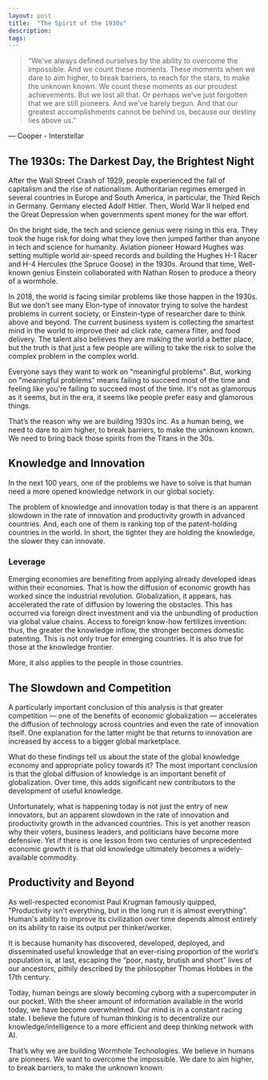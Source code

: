 ```yaml
---
layout: post
title:  "The Spirit of the 1930s"
description: 
tags: 
---
```



> “We've always defined ourselves by the ability to overcome the impossible. And we count these moments. These moments when we dare to aim higher, to break barriers, to reach for the stars, to make the unknown known. We count these moments as our proudest achievements. But we lost all that. Or perhaps we've just forgotten that we are still pioneers. And we've barely begun. And that our greatest accomplishments cannot be behind us, because our destiny lies above us.”

― Cooper - Interstellar

## The 1930s: The Darkest Day, the Brightest Night

After the Wall Street Crash of 1929, people experienced the fall of capitalism and the rise of nationalism. Authoritarian regimes emerged in several countries in Europe and South America, in particular, the Third Reich in Germany. Germany elected Adolf Hitler. Then, World War II helped end the Great Depression when governments spent money for the war effort.

On the bright side, the tech and science genius were rising in this era. They took the huge risk for doing what they love then jumped farther than anyone in tech and science for humanity. Aviation pioneer Howard Hughes was setting multiple world air-speed records and building the Hughes H-1 Racer and H-4 Hercules (the Spruce Goose) in the 1930s. Around that time, Well-known genius Einstein collaborated with Nathan Rosen to produce a theory of a wormhole.

In 2018, the world is facing similar problems like those happen in the 1930s. But we don’t see many Elon-type of innovator trying to solve the hardest problems in current society, or Einstein-type of researcher dare to think above and beyond. The current business system is collecting the smartest mind in the world to improve their ad click rate, camera filter, and food delivery. The talent also believes they are making the world a better place, but the truth is that just a few people are willing to take the risk to solve the complex problem in the complex world.

Everyone says they want to work on "meaningful problems". But, working on "meaningful problems" means failing to succeed most of the time and feeling like you're failing to succeed most of the time. It's not as glamorous as it seems, but in the era, it seems like people prefer easy and glamorous things.

That’s the reason why we are building 1930s inc. As a human being, we need to dare to aim higher, to break barriers, to make the unknown known. We need to bring back those spirits from the Titans in the 30s. 

## Knowledge and Innovation

In the next 100 years, one of the problems we have to solve is that human need a more opened knowledge network in our global society. 

The problem of knowledge and innovation today is that there is an apparent slowdown in the rate of innovation and productivity growth in advanced countries. And, each one of them is ranking top of the patent-holding countries in the world. In short, the tighter they are holding the knowledge, the slower they can innovate.

### Leverage

Emerging economies are benefiting from applying already developed ideas within their economies. That is how the diffusion of economic growth has worked since the industrial revolution. Globalization, it appears, has accelerated the rate of diffusion by lowering the obstacles. This has occurred via foreign direct investment and via the unbundling of production via global value chains. Access to foreign know-how fertilizes invention: thus, the greater the knowledge inflow, the stronger becomes domestic patenting. This is not only true for emerging countries. It is also true for those at the knowledge frontier.

More, it also applies to the people in those countries.

## The Slowdown and Competition

A particularly important conclusion of this analysis is that greater competition — one of the benefits of economic globalization — accelerates the diffusion of technology across countries and even the rate of innovation itself. One explanation for the latter might be that returns to innovation are increased by access to a bigger global marketplace.

What do these findings tell us about the state of the global knowledge economy and appropriate policy towards it? The most important conclusion is that the global diffusion of knowledge is an important benefit of globalization. Over time, this adds significant new contributors to the development of useful knowledge. 

Unfortunately, what is happening today is not just the entry of new innovators, but an apparent slowdown in the rate of innovation and productivity growth in the advanced countries. This is yet another reason why their voters, business leaders, and politicians have become more defensive. Yet if there is one lesson from two centuries of unprecedented economic growth it is that old knowledge ultimately becomes a widely-available commodity. 

## Productivity and Beyond

As well-respected economist Paul Krugman famously quipped, "Productivity isn't everything, but in the long run it is almost everything”. Human's ability to improve its civilization over time depends almost entirely on its ability to raise its output per thinker/worker. 

It is because humanity has discovered, developed, deployed, and disseminated useful knowledge that an ever-rising proportion of the world’s population is, at last, escaping the “poor, nasty, brutish and short” lives of our ancestors, pithily described by the philosopher Thomas Hobbes in the 17th century.

Today, human beings are slowly becoming cyborg with a supercomputer in our pocket. With the sheer amount of information available in the world today, we have become overwhelmed. Our mind is in a constant racing state. I believe the future of human thinking is to decentralize our knowledge/intelligence to a more efficient and deep thinking network with AI.

That’s why we are building Wormhole Technologies. We believe in humans are pioneers. We want to overcome the impossible. We dare to aim higher, to break barriers, to make the unknown known. 

